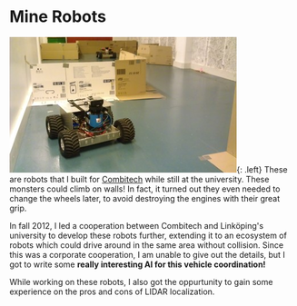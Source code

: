 # Mine Robots
![Mine Robots](mine_robots.jpg){: .left}
These are robots that I built for [Combitech](http://combitech.se/) while still at the university.
These monsters could climb on walls! In fact, it turned out they even needed to change the wheels later,
to avoid destroying the engines with their great grip.

In fall 2012, I led a cooperation between Combitech and Linköping's university to develop these robots further,
extending it to an ecosystem of robots which could drive around in the same area without collision.
Since this was a corporate cooperation, I am unable to give out the details, but I got to write some **really
interesting AI for this vehicle coordination!**

While working on these robots, I also got the oppurtunity to gain some experience on the pros and cons of LIDAR localization.
